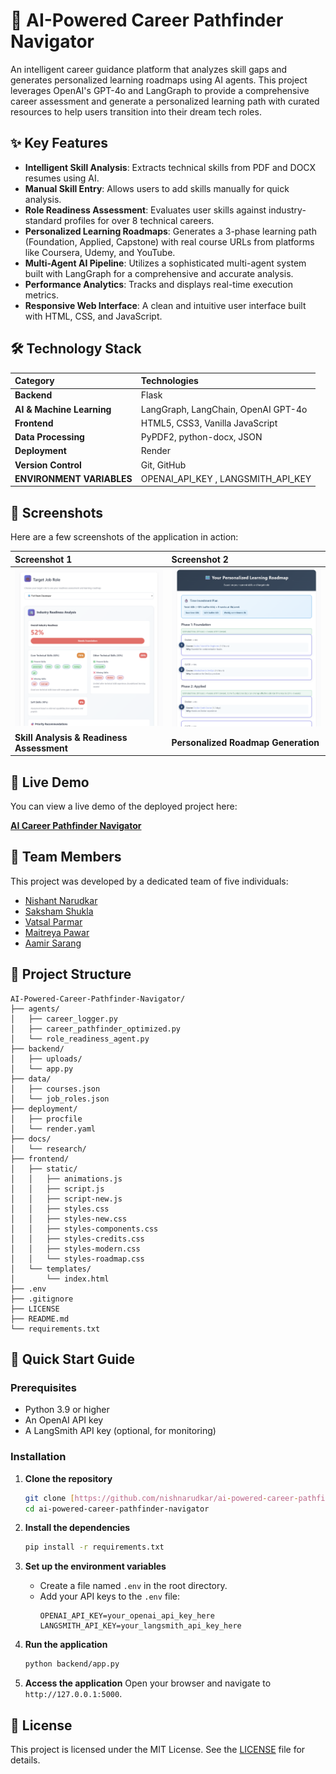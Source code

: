 # 🚀 AI-Powered Career Pathfinder Navigator

An intelligent career guidance platform that analyzes skill gaps and generates personalized learning roadmaps using AI agents. This project leverages OpenAI's GPT-4o and LangGraph to provide a comprehensive career assessment and generate a personalized learning path with curated resources to help users transition into their dream tech roles.

## ✨ Key Features

-   **Intelligent Skill Analysis**: Extracts technical skills from PDF and DOCX resumes using AI.
-   **Manual Skill Entry**: Allows users to add skills manually for quick analysis.
-   **Role Readiness Assessment**: Evaluates user skills against industry-standard profiles for over 8 technical careers.
-   **Personalized Learning Roadmaps**: Generates a 3-phase learning path (Foundation, Applied, Capstone) with real course URLs from platforms like Coursera, Udemy, and YouTube.
-   **Multi-Agent AI Pipeline**: Utilizes a sophisticated multi-agent system built with LangGraph for a comprehensive and accurate analysis.
-   **Performance Analytics**: Tracks and displays real-time execution metrics.
-   **Responsive Web Interface**: A clean and intuitive user interface built with HTML, CSS, and JavaScript.

## 🛠️ Technology Stack

| Category                  | Technologies                                |
| :------------------------ | :------------------------------------------ |
| **Backend** |  Flask             |
| **AI & Machine Learning** | LangGraph, LangChain, OpenAI GPT-4o         |
| **Frontend** | HTML5, CSS3, Vanilla JavaScript             |
| **Data Processing** | PyPDF2, python-docx, JSON                   |
| **Deployment** | Render                      |
| **Version Control** | Git, GitHub                                 |
| **ENVIRONMENT VARIABLES** | OPENAI_API_KEY , LANGSMITH_API_KEY          |

## 📸 Screenshots

Here are a few screenshots of the application in action:

| Screenshot 1                                     | Screenshot 2                                       |
| :----------------------------------------------- | :------------------------------------------------- |
| ![Screenshot 1](screenshots/Jobreadiness.png)    | ![Screenshot 2](screenshots/roadmap.png)      |
| **Skill Analysis & Readiness Assessment** | **Personalized Roadmap Generation** |

## 🚀 Live Demo

You can view a live demo of the deployed project here:

[**AI Career Pathfinder Navigator**](https://ai-powered-career-pathfinder-navigator.onrender.com)

## 👥 Team Members

This project was developed by a dedicated team of five individuals:

-   [Nishant Narudkar](https://github.com/nishnarudkar)
-   [Saksham Shukla](https://github.com/Saksham-3175)
-   [Vatsal Parmar](https://github.com/Vatsal211005)
-   [Maitreya Pawar](https://github.com/Metzo64)
-   [Aamir Sarang](https://github.com/Aamir-Sarang31)


## 📁 Project Structure
```
AI-Powered-Career-Pathfinder-Navigator/
├── agents/
│   ├── career_logger.py
│   ├── career_pathfinder_optimized.py
│   └── role_readiness_agent.py
├── backend/
│   ├── uploads/
│   └── app.py
├── data/
│   ├── courses.json
│   └── job_roles.json
├── deployment/
│   ├── procfile
│   └── render.yaml
├── docs/
│   └── research/
├── frontend/
│   ├── static/
│   │   ├── animations.js
│   │   ├── script.js
│   │   ├── script-new.js
│   │   ├── styles.css
│   │   ├── styles-new.css
│   │   ├── styles-components.css
│   │   ├── styles-credits.css
│   │   ├── styles-modern.css
│   │   └── styles-roadmap.css
│   └── templates/
│       └── index.html
├── .env
├── .gitignore
├── LICENSE
├── README.md
└── requirements.txt
```
## 🚀 Quick Start Guide

### Prerequisites
-   Python 3.9 or higher
-   An OpenAI API key
-   A LangSmith API key (optional, for monitoring)

### Installation

1.  **Clone the repository**
    ```bash
    git clone [https://github.com/nishnarudkar/ai-powered-career-pathfinder-navigator.git](https://github.com/nishnarudkar/ai-powered-career-pathfinder-navigator.git)
    cd ai-powered-career-pathfinder-navigator
    ```

2.  **Install the dependencies**
    ```bash
    pip install -r requirements.txt
    ```

3.  **Set up the environment variables**
    - Create a file named `.env` in the root directory.
    - Add your API keys to the `.env` file:
        ```
        OPENAI_API_KEY=your_openai_api_key_here
        LANGSMITH_API_KEY=your_langsmith_api_key_here
        ```

4.  **Run the application**
    ```bash
    python backend/app.py
    ```

5.  **Access the application**
    Open your browser and navigate to `http://127.0.0.1:5000`.

## 📄 License

This project is licensed under the MIT License. See the [LICENSE](LICENSE) file for details.
